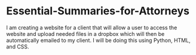 # Essential-Summaries-for-Attorneys
I am creating a website for a client that will allow a user to access the website and upload needed files in a dropbox which will then be automatically emailed to my client. I will be doing this using Python, HTML, and CSS.
